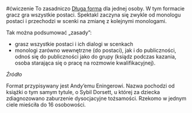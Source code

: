 #ćwiczenie
To zasadniczo [Długa forma](https://web.archive.org/web/20230930083614/https://www.impro.info.pl/tag/Dlugie-formy) dla jednej osoby. W tym formacie gracz gra wszystkie postaci. Spektakl zaczyna się zwykle od monologu postaci i przechodzi w scenki na zmianę z kolejnymi monologami.

Tak można podsumować „zasady”:

- grasz wszystkie postaci i ich dialogi w scenkach
- monologi zarówno wewnętrzne (do postaci), jak i do publiczności, odnoś się do publiczności jako do grupy (ksiądz podczas kazania, osoba starająca się o pracę na rozmowie kwalifikacyjnej).

_Źródło_

Format przypisywany jest Andy’emu Eningerowi. Nazwa pochodzi od książki o tym samym tytule, o Sybil Dorsett, u której za dziecka zdiagnozowano zaburzenie dysocjacyjne tożsamości. Rzekomo w jednym ciele mieściła do 16 osobowości.